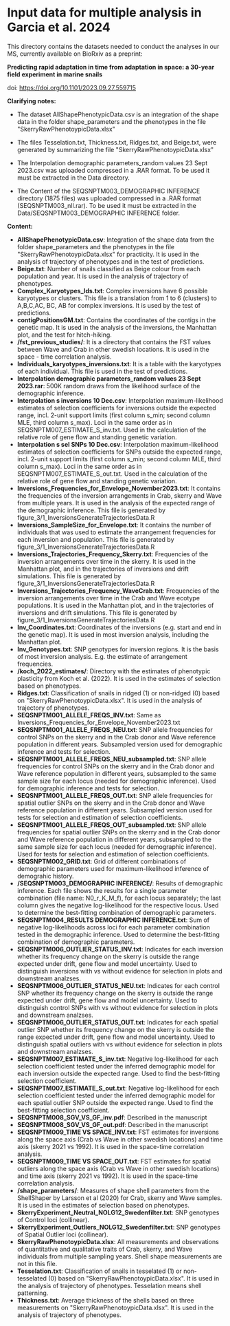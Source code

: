 # Input data for multiple analysis in Garcia et al. 2024

This directory contains the datasets needed to conduct the analyses in our MS, currently available on BioRxiv as a preprint:

**Predicting rapid adaptation in time from adaptation in space: a 30-year field experiment in marine snails**

doi: https://doi.org/10.1101/2023.09.27.559715

**Clarifying notes:**

- The dataset AllShapePhenotypicData.csv is an integration of the shape data in the folder shape_parameters and the phenotypes in the file "SkerryRawPhenotoypicData.xlsx"

- The files Tesselation.txt, Thickness.txt, Ridges.txt, and Beige.txt, were generated by summarizing the file "SkerryRawPhenotoypicData.xlsx"

- The Interpolation demographic parameters_random values 23 Sept 2023.csv was uploaded compressed in a .RAR format. To be used it must be extracted in the Data directory.

- The Content of the SEQSNPTM003_DEMOGRAPHIC INFERENCE directory (1875 files) was uploaded compressed in a .RAR format (SEQSNPTM003_nll.rar). To be used it must be extracted in the Data/SEQSNPTM003_DEMOGRAPHIC INFERENCE folder.


**Content:**

- **AllShapePhenotypicData.csv**: 	Integration of the shape data from the folder shape_parameters and the phenotypes in the file "SkerryRawPhenotoypicData.xlsx" for practicity. It is used in the analysis of trajectory of phenotypes and in the test of predictions.
- **Beige.txt**: 	Number of snails classified as Beige colour from each population and year. It is used in the analysis of trajectory of phenotypes.
- **Complex_Karyotypes_Ids.txt**: 	Complex inversions have 6 possible karyotypes or clusters. This file is a translation from 1 to 6 (clusters) to A,B,C,AC, BC, AB for complex inversions. It is used by the test of predictions.
- **contigPositionsGM.txt**: 	Contains the coordinates of the contigs in the genetic map. It is used in the analysis of the inversions, the Manhattan plot, and the test for hitch-hiking.
- **/fst_previous_studies/**: 	It is a directory that contains the FST values between Wave and Crab in other swedish locations. It is used in the space - time correlation analysis.
- **Individuals_karyotypes_inversions.txt**: 	It is a table with the karyotypes of each individual. This file is used in the test of predictions.
- **Interpolation demographic parameters_random values 23 Sept 2023.rar**: 	500K random draws from the likelihood surface of the demographic inference.
- **Interpolation s inversions 10 Dec.csv**: 	Interpolation maximum-likelihood estimates of selection coefficients for inversions outside the expected range, incl. 2-unit support limits (first column s_min; second column MLE, third column s_max). Loci in the same order as in SEQSNPTM007_ESTIMATE_S_inv.txt. Used in the calculation of the relative role of gene flow and standing genetic variation.
- **Interpolation s sel SNPs 10 Dec.csv**: 	Interpolation maximum-likelihood estimates of selection coefficients for SNPs outside the expected range, incl. 2-unit support limits (first column s_min; second column MLE, third column s_max). Loci in the same order as in SEQSNPTM007_ESTIMATE_S_out.txt. Used in the calculation of the relative role of gene flow and standing genetic variation.
- **Inversions_Frequencies_for_Envelope_November2023.txt**: 	It contains the frequencies of the inversion arrangements in Crab, skerry and Wave from multiple years. It is used in the analysis of the expected range of the demographic inference. This file is generated by figure_3/1_InversionsGenerateTrajectoriesData.R
- **Inversions_SampleSize_for_Envelope.txt**: 	It contains the number of individuals that was used to estimate the arrangement frequencies for each inversion and population. This file is generated by figure_3/1_InversionsGenerateTrajectoriesData.R
- **Inversions_Trajectories_Frequency_Skerry.txt**: 	Frequencies of the inversion arrangements over time in the skerry. It is used in the Manhattan plot, and in the trajectories of inversions and drift simulations. This file is generated by figure_3/1_InversionsGenerateTrajectoriesData.R
- **Inversions_Trajectories_Frequency_WaveCrab.txt**: 	Frequencies of the inversion arrangements over time in the Crab and Wave ecotype populations. It is used in the Manhattan plot, and in the trajectories of inversions and drift simulations. This file is generated by figure_3/1_InversionsGenerateTrajectoriesData.R
- **Inv_Coordinates.txt**: 	Coordinates of the inversions (e.g. start and end in the genetic map). It is used in most inversion analysis, including the Manhattan plot.
- **Inv_Genotypes.txt**: 	SNP genotypes for inversion regions. It is the basis of most inversion analysis. E.g. the estimate of arrangement frequencies.
- **/koch_2022_estimates/**: 	Directory with the estimates of phenotypic plasticity from Koch et al. (2022). It is used in the estimates of selection based on phenotypes.
- **Ridges.txt**: 	Classification of snails in ridged (1) or non-ridged (0) based on "SkerryRawPhenotoypicData.xlsx". It is used in the analysis of trajectory of phenotypes.
- **SEQSNPTM001_ALLELE_FREQS_INV.txt**: 	Same as Inversions_Frequencies_for_Envelope_November2023.txt
- **SEQSNPTM001_ALLELE_FREQS_NEU.txt**: 	SNP allele frequencies for control SNPs on the skerry and in the Crab donor and Wave reference population in different years. Subsampled version used for demographic inference and tests for selection.
- **SEQSNPTM001_ALLELE_FREQS_NEU_subsampled.txt**: 	SNP allele frequencies for control SNPs on the skerry and in the Crab donor and Wave reference population in different years, subsampled to the same sample size for each locus (needed for demographic inference). Used for demographic inference and tests for selection.
- **SEQSNPTM001_ALLELE_FREQS_OUT.txt**: 	SNP allele frequencies for spatial outlier SNPs on the skerry and in the Crab donor and Wave reference population in different years. Subsampled version used for tests for selection and estimation of selection coefficients.
- **SEQSNPTM001_ALLELE_FREQS_OUT_subsampled.txt**: 	SNP allele frequencies for spatial outlier SNPs on the skerry and in the Crab donor and Wave reference population in different years, subsampled to the same sample size for each locus (needed for demographic inference). Used for tests for selection and estimation of selection coefficients.
- **SEQSNPTM002_GRID.txt**: 	Grid of different combinations of demographic parameters used for maximum-likelihood inference of demograhic history.
- **/SEQSNPTM003_DEMOGRAPHIC INFERENCE/**: 	Results of demographic inference. Each file shows the results for a single parameter combination (file name: N0_r_K_M_f), for each locus separately; the last column gives the negative log-likelihood for the respective locus. Used to determine the best-fitting combination of demographic parameters.
- **SEQSNPTM004_RESULTS DEMOGRAPHIC INFERENCE.txt**: 	Sum of negative log-likelihoods across loci for each parameter combination tested in the demographic inference. Used to determine the best-fitting combination of demographic parameters.
- **SEQSNPTM006_OUTLIER_STATUS_INV.txt**: 	Indicates for each inversion whether its frequency change on the skerry is outside the range expected under drift, gene flow and model uncertainty. Used to distinguish inversions with vs without evidence for selection in plots and downstream analzses.
- **SEQSNPTM006_OUTLIER_STATUS_NEU.txt**: 	Indicates for each control SNP whether its frequency change on the skerry is outside the range expected under drift, gene flow and model uncertainty. Used to distinguish control SNPs with vs without evidence for selection in plots and downstream analzses.
- **SEQSNPTM006_OUTLIER_STATUS_OUT.txt**: 	Indicates for each spatial outlier SNP whether its frequency change on the skerry is outside the range expected under drift, gene flow and model uncertainty. Used to distinguish spatial outliers with vs without evidence for selection in plots and downstream analzses.
- **SEQSNPTM007_ESTIMATE_S_inv.txt**: 	Negative log-likelihood for each selection coefficient tested under the inferred demographic model for each inversion outside the expected range. Used to find the best-fitting selection coefficient.
- **SEQSNPTM007_ESTIMATE_S_out.txt**: 	Negative log-likelihood for each selection coefficient tested under the inferred demographic model for each spatial outlier SNP outside the expected range. Used to find the best-fitting selection coefficient.
- **SEQSNPTM008_SGV_VS_GF_inv.pdf**: 	Described in the manuscript
- **SEQSNPTM008_SGV_VS_GF_out.pdf**: 	Described in the manuscript
- **SEQSNPTM009_TIME VS SPACE_INV.txt**: 	FST estimates for inversions along the space axis (Crab vs Wave in other swedish locations) and time axis (skerry 2021 vs 1992). It is used in the space-time correlation analysis.
- **SEQSNPTM009_TIME VS SPACE_OUT.txt**: 	FST estimates for spatial outliers along the space axis (Crab vs Wave in other swedish locations) and time axis (skerry 2021 vs 1992). It is used in the space-time correlation analysis.
- **/shape_parameters/**: 	Measures of shape shell parameters from the ShellShaper by Larsson et al (2020) for Crab, skerry and Wave samples. It is used in the estimates of selection based on phenotypes. 
- **SkerryExperiment_Neutral_NOLG12_Swedenfilter.txt**: 	SNP genotypes of Control loci (collinear).
- **SkerryExperiment_Outliers_NOLG12_Swedenfilter.txt**: 	SNP genotypes of Spatial Outlier loci (collinear).
- **SkerryRawPhenotoypicData.xlsx**: 	All measurements and observations of quantitative and qualitative traits of Crab, skerry, and Wave individuals from multiple sampling years. Shell shape measurements are not in this file.
- **Tesselation.txt**: 	Classification of snails in tesselated (1) or non-tesselated (0) based on "SkerryRawPhenotoypicData.xlsx". It is used in the analysis of trajectory of phenotypes. Tesselation means shell patterning.
- **Thickness.txt**: 	Average thickness of the shells based on three measurements on "SkerryRawPhenotoypicData.xlsx". It is used in the analysis of trajectory of phenotypes.
